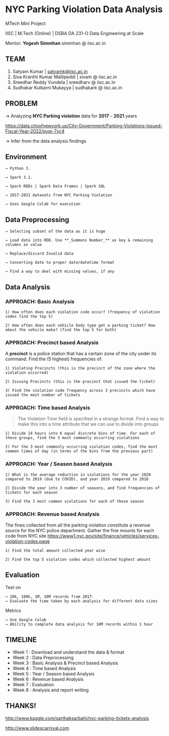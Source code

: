 # NYC Parking Violation Data Analysis

MTech Mini Project

IISC | M.Tech (Online) | DSBA DA 231-O Data Engineering at Scale

Mentor: **Yogesh Simmhan**
simmhan @ iisc.ac.in

## TEAM

1. Satyam Kumar | satyamk@iisc.ac.in
2. Siva Kranthi Kumar Mallipeddi | sivam @ iisc.ac.in
3. Sreedhar Reddy Vundela | sreedharv @ iisc.ac.in
4. Sudhakar Kulkarni Mukayya | sudhakark @ iisc.ac.in


## PROBLEM


→ Analyzing **NYC Parking violation** data for **2017** – **2021** years

https://data.cityofnewyork.us/City-Government/Parking-Violations-Issued-Fiscal-Year-2022/pvqr-7yc4

→ Infer from the data analysis findings


## Environment
```
→ Python 3.

→ Spark 3.1.

→ Spark RDDs | Spark Data Frames | Spark SQL

→ 2017-2021 datasets from NYC Parking Violation

→ Uses Google Colab for execution

```

## Data Preprocessing
```
→ Selecting subset of the data as it is huge

→ Load data into RDD. Use **_Summons Number_** as key & remaining columns as value

→ Replace/discard Invalid data

→ Converting date to proper date/datetime format

→ Find a way to deal with missing values, if any

```

## Data Analysis

### APPROACH: Basic Analysis

```
1) How often does each violation code occur? (frequency of violation codes find the top 5)

2) How often does each vehicle body type get a parking ticket? How about the vehicle make? (find the top 5 for both)
```

### APPROACH: Precinct based Analysis

A **precinct** is a police station that has a certain zone of the city under its command. Find the (5 highest) frequencies of:

```
1) Violating Precincts (this is the precinct of the zone where the violation occurred)

2) Issuing Precincts (this is the precinct that issued the ticket)

3) Find the violation code frequency across 3 precincts which have issued the most number of tickets
```

### APPROACH: Time based Analysis

> The Violation Time field is specified in a strange format. Find a way to make this into a time attribute that we can use to divide into groups

```
1) Divide 24 hours into 6 equal discrete bins of time. For each of these groups, find the 3 most commonly occurring violations

2) For the 3 most commonly occurring violation codes, find the most common times of day (in terms of the bins from the previous part)
```

### APPROACH: Year / Season based Analysis

```
1) What is the average reduction in violations for the year 2020 compared to 2019 (due to COVID), and year 2019 compared to 2018

2) Divide the year into 3 number of seasons, and find frequencies of tickets for each season

3) Find the 3 most common violations for each of these season
```

### APPROACH: Revenue based Analysis

The fines collected from all the parking violation constitute a revenue source for the NYC police department. Gather the fine mounts for each code from NYC site https://www1.nyc.gov/site/finance/vehicles/services-violation-codes.page

```
1) Find the total amount collected year wise

2) Find the top 5 violation codes which collected highest amount
```

## Evaluation

Test on
```
→ 10k, 100k, 1M, 10M records from 2017-
→ Evaluate the time taken by each analysis for different data sizes
```

Metrics
```
→ Use Google Colab
→ Ability to complete data analysis for 10M records within 1 hour
```

## TIMELINE

* Week 1 : Download and understand the data & format
* Week 2 : Data Preprocessing
* Week 3 : Basic Analysis & Precinct based Analysis
* Week 4 : Time based Analysis
* Week 5 : Year / Season based Analysis
* Week 6 : Revenue based Analysis
* Week 7 : Evaluation
* Week 8 : Analysis and report writing


## THANKS!

http://www.kaggle.com/sarthaksarbahi/nyc-parking-tickets-analysis

http://www.slidescarnival.com
